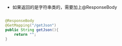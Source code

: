 

- 如果返回的是字符串类的，需要加上@ResponseBody

```java

@ResponseBody
@GetMapping("/getJson")
public String getJson(){
    return "";
}
```